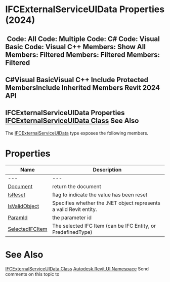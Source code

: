 # IFCExternalServiceUIData Properties (2024)

﻿
 Code: All Code: Multiple Code: C# Code: Visual Basic Code: Visual C++  Members: Show All Members: Filtered Members: Filtered Members: Filtered   
---  
C#Visual BasicVisual C++
Include Protected MembersInclude Inherited Members
Revit 2024 API  
---  
IFCExternalServiceUIData Properties  
[IFCExternalServiceUIData Class](bbd91fea-754e-fb79-4383-dcb3ef22efac.md "IFCExternalServiceUIData Class") See Also  
---  
The [IFCExternalServiceUIData](bbd91fea-754e-fb79-4383-dcb3ef22efac.md "IFCExternalServiceUIData Class") type exposes the following members.
# Properties
| Name | Description |
| --- | --- |
| --- | --- | --- |
| [Document](8f7fd867-1dc6-4cca-ef6a-d4232bc02144.md "Document Property") | return the document |
| [IsReset](7207d706-bbe3-ca60-5a94-602b05635b5e.md "IsReset Property") | flag to indicate the value has been reset |
| [IsValidObject](6e56583b-9a50-8780-556c-e7e35fab152d.md "IsValidObject Property") | Specifies whether the .NET object represents a valid Revit entity. |
| [ParamId](d5433a86-63c6-8000-9aec-534abf5a81dd.md "ParamId Property") | the parameter id |
| [SelectedIFCItem](d6a2a793-b596-420d-2533-c3001317990d.md "SelectedIFCItem Property") | The selected IFC Item (can be IFC Entity, or PredefinedType) |

# See Also
[IFCExternalServiceUIData Class](bbd91fea-754e-fb79-4383-dcb3ef22efac.md "IFCExternalServiceUIData Class")
[Autodesk.Revit.UI Namespace](e86fd90a-8957-02a6-da7f-ced248966e3e.md "Autodesk.Revit.UI Namespace")
Send comments on this topic to 